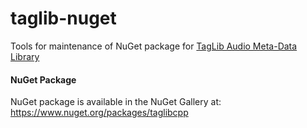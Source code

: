 taglib-nuget
============
Tools for maintenance of NuGet package for [TagLib Audio Meta-Data Library](http://taglib.github.io/)

#### NuGet Package
NuGet package is available in the NuGet Gallery at:  
https://www.nuget.org/packages/taglibcpp
